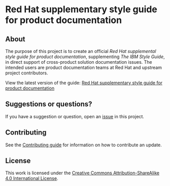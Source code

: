 # Red Hat supplementary style guide for product documentation

## About

The purpose of this project is to create an official _Red Hat supplemental style guide for product documentation_, supplementing _The IBM Style Guide_, in direct support of cross-product solution documentation issues. The intended users are product documentation teams at Red Hat and upstream project contributors.

View the latest version of the guide: [Red Hat supplementary style guide for product documentation](https://redhat-documentation.github.io/supplementary-style-guide/)

## Suggestions or questions?

If you have a suggestion or question, open an [issue](https://github.com/redhat-documentation/doc-style/issues) in this project.

## Contributing

See the [Contributing guide](CONTRIBUTING.md) for information on how to contribute an update.

## License

This work is licensed under the [Creative Commons Attribution-ShareAlike 4.0 International License](https://creativecommons.org/licenses/by-sa/4.0/).

